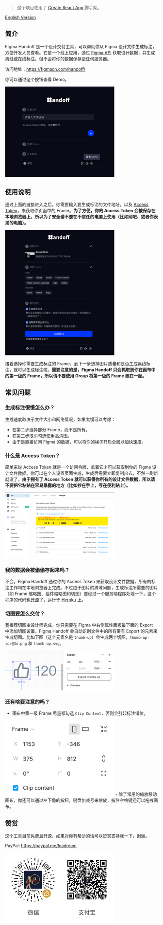 >这个项目使用了 [Create React App](https://github.com/facebook/create-react-app) 脚手架。

[English Version](./README.md)

## 简介

Figma Handoff 是一个设计交付工具，可以帮助你从 Figma 设计文件生成标注，方便开发人员查看。它是一个线上应用，通过 [Figma API](https://www.figma.com/developers/api) 获取设计数据，并生成离线或在线标注，但不会将你的数据保存至任何服务器。

访问地址：https://figmacn.com/handoff/

你可以通过这个按钮查看 Demo。

<img alt="Demo 入口" src="./imgs/demo-entry-cn.png" width="360"/>

## 使用说明

通过上面的链接进入之后，你需要输入要生成标注的文件地址，以及 [Access Token](https://www.figma.com/developers/api#access-tokens)，来获取你页面中的 Frame。**为了方便，你的 Access Token 会被保存在本地浏览器上，所以为了安全请不要在不信任的电脑上使用（比如网吧、或者你表弟的电脑）。**

<img alt="入口" src="./imgs/entry-cn.png" width="360"/>


接着选择你需要生成标注的 Frame，到下一步选择图片质量和是否生成离线标注，就可以生成标注啦。**需要注意的是，Figma Handoff 只会抓取到你在画布中的第一级的 Frame，所以请不要使用 Group 将第一级的 Frame 圈在一起。**

## 常见问题
### 生成标注很慢怎么办？
生成速度取决于文件大小和网络情况，如果太慢可以考虑：
- 在第二步选择部分 Frame，而不是所有。
- 在第三步取消勾选使用高清图。
- 由于是直接访问 Figma 的数据，可以将你的梯子开启全局以加快速度。

### 什么是 Access Token？
简单来说 Access Token 就是一个访问令牌，拿着它才可以获取到你的 Figma 设计文件数据。你可以在个人设置页面生成，生成后需要立即复制出去，不然一刷新就没了。**由于拥有了 Access Token 就可以获得你所有的设计文件数据，所以请不要把它粘贴在容易暴露的地方（比如抄在手上，写在便利贴上）。**

<img alt="Access Token" src="./imgs/access-token.png" width="360"/>


### 我的数据会被偷偷存起来吗？
不会。Figma Handoff 通过你的 Access Token 来获取设计文件数据，所有的标注工作均在本地浏览器上完成。不过由于图片的跨域问题，生成标注所需要的图片（如 Frame 缩略图、组件缩略图和切图）要经过一个服务端程序处理一下，这个程序的代码也[开源](https://github.com/leadream/cors-anywhere)了，运行于 [Heroku](https://heroku.com/) 上。

### 切图要怎么交付？
我推荐切图由设计师完成。你只需要在 Figma 中右侧属性面板最下面的 Export 中添加切图设置，Figma Handoff 会自动识别文件中的所有带有 Export 的元素来生成切图。比如下图（这个元素名是 `thumb-up`）会生成两个切图，`thumb-up-ios@3x.png` 和 `thumb-up.svg`。

<img alt="切图设置" src="./imgs/exports.png" width="360"/>


### 还有啥要注意的吗？
- 画布中第一级 Frame 尽量都勾选 `Clip Content`，否则会引起标注错位。
<img alt="Clip Content" src="./imgs/clip-content.png" width="360"/>
- 除了常用的缩放移动画布，你还可以通过左下角的按钮，键盘加减号来缩放，按住空格键还可以拖拽画布。

## 赞赏
这个工具目前免费且开源，如果对你有帮助的话可以赞赏支持我一下，谢谢。

PayPal: https://paypal.me/leadream

<img alt="赞赏二维码" src="./imgs/coffee-qrcode.jpg" width="360"/>

